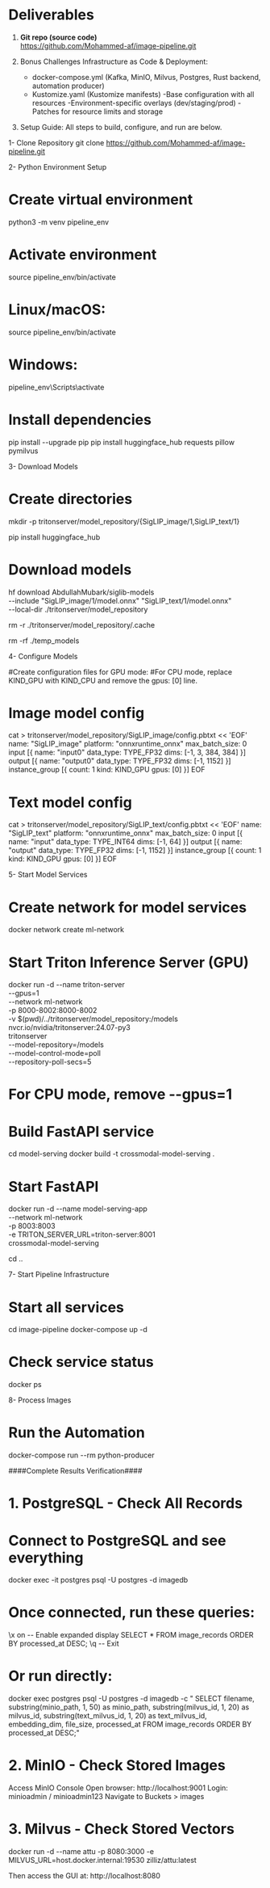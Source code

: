 # Deliverables
1) **Git repo (source code)**  
   https://github.com/Mohammed-af/image-pipeline.git


2) Bonus Challenges 
 Infrastructure as Code & Deployment:
   - docker-compose.yml (Kafka, MinIO, Milvus, Postgres, Rust backend, automation producer)
   - Kustomize.yaml (Kustomize manifests)
        -Base configuration with all resources
        -Environment-specific overlays (dev/staging/prod)
        -Patches for resource limits and storage



3) Setup Guide:
All steps to build, configure, and run are below.



1- Clone Repository
git clone https://github.com/Mohammed-af/image-pipeline.git

2- Python Environment Setup
# Create virtual environment
python3 -m venv pipeline_env

# Activate environment
source pipeline_env/bin/activate
# Linux/macOS:
source pipeline_env/bin/activate
# Windows:
pipeline_env\Scripts\activate

# Install dependencies
pip install --upgrade pip
pip install huggingface_hub requests pillow pymilvus



3- Download Models
# Create directories
mkdir -p tritonserver/model_repository/{SigLIP_image/1,SigLIP_text/1}

pip install huggingface_hub

# Download models
hf download AbdullahMubark/siglib-models \
  --include "SigLIP_image/1/model.onnx" "SigLIP_text/1/model.onnx" \
  --local-dir ./tritonserver/model_repository


rm -r ./tritonserver/model_repository/.cache


rm -rf ./temp_models



4- Configure Models

#Create configuration files for GPU mode:
#For CPU mode, replace KIND_GPU with KIND_CPU and remove the gpus: [0] line.

# Image model config
cat > tritonserver/model_repository/SigLIP_image/config.pbtxt << 'EOF'
name: "SigLIP_image"
platform: "onnxruntime_onnx"
max_batch_size: 0
input [{
  name: "input0"
  data_type: TYPE_FP32
  dims: [-1, 3, 384, 384]
}]
output [{
  name: "output0"
  data_type: TYPE_FP32
  dims: [-1, 1152]
}]
instance_group [{
  count: 1
  kind: KIND_GPU
  gpus: [0]
}]
EOF

# Text model config
cat > tritonserver/model_repository/SigLIP_text/config.pbtxt << 'EOF'
name: "SigLIP_text"
platform: "onnxruntime_onnx"
max_batch_size: 0
input [{
  name: "input"
  data_type: TYPE_INT64
  dims: [-1, 64]
}]
output [{
  name: "output"
  data_type: TYPE_FP32
  dims: [-1, 1152]
}]
instance_group [{
  count: 1
  kind: KIND_GPU
  gpus: [0]
}]
EOF


5- Start Model Services

# Create network for model services
docker network create ml-network

# Start Triton Inference Server (GPU)
docker run -d --name triton-server \
  --gpus=1 \
  --network ml-network \
  -p 8000-8002:8000-8002 \
  -v $(pwd)/../tritonserver/model_repository:/models \
  nvcr.io/nvidia/tritonserver:24.07-py3 \
  tritonserver \
  --model-repository=/models \
  --model-control-mode=poll \
  --repository-poll-secs=5

# For CPU mode, remove --gpus=1

# Build FastAPI service
cd model-serving
docker build -t crossmodal-model-serving .

# Start FastAPI
docker run -d --name model-serving-app \
  --network ml-network \
  -p 8003:8003 \
  -e TRITON_SERVER_URL=triton-server:8001 \
  crossmodal-model-serving

cd ..




7- Start Pipeline Infrastructure
# Start all services
cd image-pipeline
docker-compose up -d

# Check service status
docker ps



8- Process Images
# Run the Automation
docker-compose run --rm python-producer


####Complete Results Verification####

# 1. PostgreSQL - Check All Records
# Connect to PostgreSQL and see everything
docker exec -it postgres psql -U postgres -d imagedb

# Once connected, run these queries:
\x on  -- Enable expanded display
SELECT * FROM image_records ORDER BY processed_at DESC;
\q     -- Exit

# Or run directly:
docker exec postgres psql -U postgres -d imagedb -c "
SELECT 
    filename,
    substring(minio_path, 1, 50) as minio_path,
    substring(milvus_id, 1, 20) as milvus_id,
    substring(text_milvus_id, 1, 20) as text_milvus_id,
    embedding_dim,
    file_size,
    processed_at
FROM image_records 
ORDER BY processed_at DESC;"


# 2. MinIO - Check Stored Images
 Access MinIO Console
 Open browser: http://localhost:9001
 Login: minioadmin / minioadmin123
 Navigate to Buckets > images



# 3. Milvus - Check Stored Vectors
docker run -d --name attu -p 8080:3000 -e MILVUS_URL=host.docker.internal:19530 zilliz/attu:latest

Then access the GUI at: http://localhost:8080









